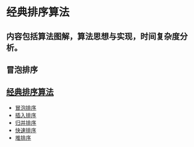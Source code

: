 经典排序算法
=====

内容包括算法图解，算法思想与实现，时间复杂度分析。
-----

## 冒泡排序


## [ 经典排序算法 ](./sorts/)
- [ 冒泡排序 ](./sorts/bubble_sort)
- [ 插入排序 ](./sorts/insertion_sort)
- [ 归并排序 ](./sorts/merge_sort)
- [ 快速排序 ](./sorts/quick_sort)
- [ 堆排序 ](./sorts/heap_sort)
